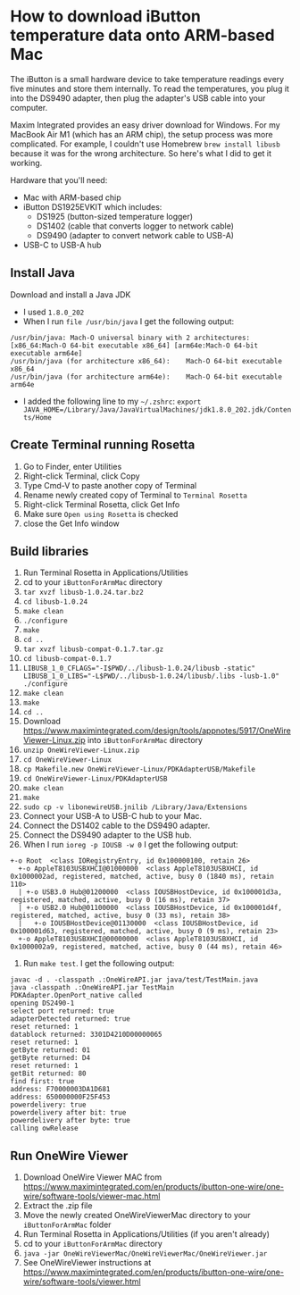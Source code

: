 # How to download iButton temperature data onto ARM-based Mac 

The iButton is a small hardware device to take temperature readings every five minutes and store them internally.  To read the temperatures, you plug it into the DS9490 adapter, then plug the adapter's USB cable into your computer.

Maxim Integrated provides an easy driver download for Windows.  For my MacBook Air M1 (which has an ARM chip), the setup process was more complicated.  For example, I couldn't use Homebrew `brew install libusb` because it was for the wrong architecture.  So here's what I did to get it working.

Hardware that you'll need:
- Mac with ARM-based chip
- iButton DS1925EVKIT which includes:
  - DS1925 (button-sized temperature logger)
  - DS1402 (cable that converts logger to network cable)
  - DS9490 (adapter to convert network cable to USB-A)
- USB-C to USB-A hub

## Install Java

Download and install a Java JDK
  - I used `1.8.0_202`
  - When I run `file /usr/bin/java` I get the following output:
```
/usr/bin/java: Mach-O universal binary with 2 architectures: [x86_64:Mach-O 64-bit executable x86_64] [arm64e:Mach-O 64-bit executable arm64e]
/usr/bin/java (for architecture x86_64):	Mach-O 64-bit executable x86_64
/usr/bin/java (for architecture arm64e):	Mach-O 64-bit executable arm64e
```
  - I added the following line to my `~/.zshrc`: `export JAVA_HOME=/Library/Java/JavaVirtualMachines/jdk1.8.0_202.jdk/Contents/Home`

## Create Terminal running Rosetta

1. Go to Finder, enter Utilities
1. Right-click Terminal, click Copy
1. Type Cmd-V to paste another copy of Terminal
1. Rename newly created copy of Terminal to `Terminal Rosetta`
1. Right-click Terminal Rosetta, click Get Info
1. Make sure `Open using Rosetta` is checked
1. close the Get Info window

## Build libraries

1. Run Terminal Rosetta in Applications/Utilities
1. cd to your `iButtonForArmMac` directory
1. `tar xvzf libusb-1.0.24.tar.bz2`
1. `cd libusb-1.0.24`
1. `make clean`
1. `./configure`
1. `make`
1. `cd ..`
1. `tar xvzf libusb-compat-0.1.7.tar.gz`
1. `cd libusb-compat-0.1.7`
1. `LIBUSB_1_0_CFLAGS="-I$PWD/../libusb-1.0.24/libusb -static" LIBUSB_1_0_LIBS="-L$PWD/../libusb-1.0.24/libusb/.libs -lusb-1.0" ./configure`
1. `make clean`
1. `make`
1. `cd ..`
1. Download https://www.maximintegrated.com/design/tools/appnotes/5917/OneWireViewer-Linux.zip into `iButtonForArmMac` directory
1. `unzip OneWireViewer-Linux.zip`
1. `cd OneWireViewer-Linux`
1. `cp Makefile.new OneWireViewer-Linux/PDKAdapterUSB/Makefile`
1. `cd OneWireViewer-Linux/PDKAdapterUSB`
1. `make clean`
1. `make`
1. `sudo cp -v libonewireUSB.jnilib /Library/Java/Extensions`
1. Connect your USB-A to USB-C hub to your Mac.
1. Connect the DS1402 cable to the DS9490 adapter.
1. Connect the DS9490 adapter to the USB hub.
1. When I run `ioreg -p IOUSB -w 0` I get the following output:
```
+-o Root  <class IORegistryEntry, id 0x100000100, retain 26>
  +-o AppleT8103USBXHCI@01000000  <class AppleT8103USBXHCI, id 0x1000002ad, registered, matched, active, busy 0 (1840 ms), retain 110>
  | +-o USB3.0 Hub@01200000  <class IOUSBHostDevice, id 0x100001d3a, registered, matched, active, busy 0 (16 ms), retain 37>
  | +-o USB2.0 Hub@01100000  <class IOUSBHostDevice, id 0x100001d4f, registered, matched, active, busy 0 (33 ms), retain 38>
  |   +-o IOUSBHostDevice@01130000  <class IOUSBHostDevice, id 0x100001d63, registered, matched, active, busy 0 (9 ms), retain 23>
  +-o AppleT8103USBXHCI@00000000  <class AppleT8103USBXHCI, id 0x1000002a9, registered, matched, active, busy 0 (44 ms), retain 46>
```
1. Run `make test`.  I get the following output:
```
javac -d . -classpath .:OneWireAPI.jar java/test/TestMain.java
java -classpath .:OneWireAPI.jar TestMain
PDKAdapter.OpenPort_native called
opening DS2490-1
select port returned: true
adapterDetected returned: true
reset returned: 1
datablock returned: 3301D4210D00000065
reset returned: 1
getByte returned: 01
getByte returned: D4
reset returned: 1
getBit returned: 80
find first: true
address: F70000003DA1D681
address: 650000000F25F453
powerdelivery: true
powerdelivery after bit: true
powerdelivery after byte: true
calling owRelease
```

## Run OneWire Viewer
1. Download OneWire Viewer MAC from https://www.maximintegrated.com/en/products/ibutton-one-wire/one-wire/software-tools/viewer-mac.html
1. Extract the .zip file
1. Move the newly created OneWireViewerMac directory to your `iButtonForArmMac` folder
1. Run Terminal Rosetta in Applications/Utilities (if you aren't already)
1. cd to your `iButtonForArmMac` directory
1. `java -jar OneWireViewerMac/OneWireViewerMac/OneWireViewer.jar`
1. See OneWireViewer instructions at https://www.maximintegrated.com/en/products/ibutton-one-wire/one-wire/software-tools/viewer.html
